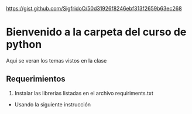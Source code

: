 https://gist.github.com/SigfridoO/50d31926f8246ebf313f2659b63ec268

# Bienvenido a la carpeta del curso de python
Aqui se veran los temas vistos en la clase

## Requerimientos
1. Instalar las librerias listadas en el archivo requiriments.txt
- Usando la siguiente instrucción 
